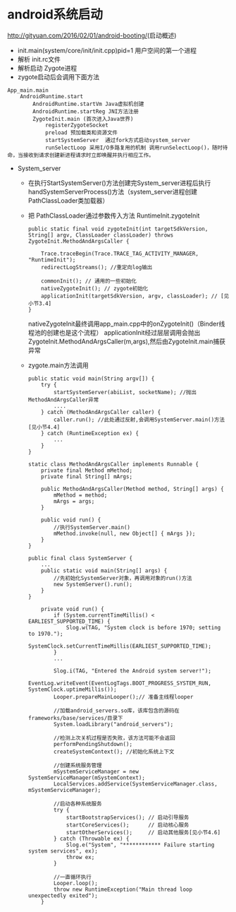 #  android系统启动

<http://gityuan.com/2016/02/01/android-booting/>(启动概述)

- init.main(system/core/init/init.cpp)pid=1 用户空间的第一个进程
- 解析 init.rc文件
- 解析启动 Zygote进程
- zygote启动后会调用下面方法
```
App_main.main
    AndroidRuntime.start
        AndroidRuntime.startVm Java虚拟机创建
        AndroidRuntime.startReg JNI方法注册
        ZygoteInit.main (首次进入Java世界)
            registerZygoteSocket
            preload 预加载类和资源文件
            startSystemServer  通过fork方式启动system_server
            runSelectLoop 采用I/O多路复用的机制 调用runSelectLoop()，随时待命，当接收到请求创建新进程请求时立即唤醒并执行相应工作。
```
- System_server
    - 在执行StartSystemServer()方法创建完System_server进程后执行handSystemServerProcess()方法（system_server进程创建PathClassLoader类加载器）
    
    - 把 PathClassLoader通过参数传入方法 RuntimeInit.zygoteInit
        ```
        public static final void zygoteInit(int targetSdkVersion, String[] argv, ClassLoader classLoader) throws ZygoteInit.MethodAndArgsCaller {
        
            Trace.traceBegin(Trace.TRACE_TAG_ACTIVITY_MANAGER, "RuntimeInit");
            redirectLogStreams(); //重定向log输出
        
            commonInit(); // 通用的一些初始化
            nativeZygoteInit(); // zygote初始化
            applicationInit(targetSdkVersion, argv, classLoader); // [见小节3.4]
        }
        ```
       nativeZygoteInit最终调用app_main.cpp中的onZygoteInit()（Binder线程池的创建也是这个流程）
       applicationInit经过层层调用会抛出ZygoteInit.MethodAndArgsCaller(m,args),然后由ZygoteInit.main捕获异常
    - zygote.main方法调用
        ```
        public static void main(String argv[]) {
            try {
                startSystemServer(abiList, socketName); //抛出MethodAndArgsCaller异常
                ....
            } catch (MethodAndArgsCaller caller) {
                caller.run(); //此处通过反射,会调用SystemServer.main()方法 [见小节4.4]
            } catch (RuntimeException ex) {
                ...
            }
        }
        
        static class MethodAndArgsCaller implements Runnable {
            private final Method mMethod;
            private final String[] mArgs;
        
            public MethodAndArgsCaller(Method method, String[] args) {
                mMethod = method;
                mArgs = args;
            }
        
            public void run() {
                //执行SystemServer.main()
                mMethod.invoke(null, new Object[] { mArgs });
            }
        }
        ```
        ```
        public final class SystemServer {
            ...
            public static void main(String[] args) {
                //先初始化SystemServer对象，再调用对象的run()方法
                new SystemServer().run();
            }
        }
        ```
        ```
            private void run() {
                if (System.currentTimeMillis() < EARLIEST_SUPPORTED_TIME) {
                    Slog.w(TAG, "System clock is before 1970; setting to 1970.");
                    SystemClock.setCurrentTimeMillis(EARLIEST_SUPPORTED_TIME);
                }
                ...
            
                Slog.i(TAG, "Entered the Android system server!");
                EventLog.writeEvent(EventLogTags.BOOT_PROGRESS_SYSTEM_RUN, SystemClock.uptimeMillis());
                Looper.prepareMainLooper();// 准备主线程looper
            
                //加载android_servers.so库，该库包含的源码在frameworks/base/services/目录下
                System.loadLibrary("android_servers");
            
                //检测上次关机过程是否失败，该方法可能不会返回
                performPendingShutdown();
                createSystemContext(); //初始化系统上下文
            
                //创建系统服务管理
                mSystemServiceManager = new SystemServiceManager(mSystemContext);
                LocalServices.addService(SystemServiceManager.class, mSystemServiceManager);
            
                //启动各种系统服务
                try {
                    startBootstrapServices(); // 启动引导服务
                    startCoreServices();      // 启动核心服务
                    startOtherServices();     // 启动其他服务[见小节4.6]
                } catch (Throwable ex) {
                    Slog.e("System", "************ Failure starting system services", ex);
                    throw ex;
                }
            
                //一直循环执行
                Looper.loop();
                throw new RuntimeException("Main thread loop unexpectedly exited");
            }
        ```